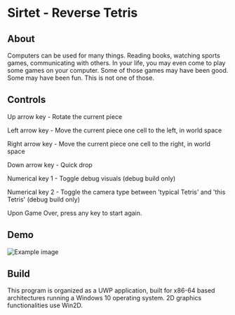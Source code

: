 # Sirtet - Reverse Tetris

## About

Computers can be used for many things. Reading books, watching sports games, communicating with others. In your life, you may even come to play some games on your computer. Some of those games may have been good. Some may have been fun. This is not one of those.

## Controls
Up arrow key - Rotate the current piece

Left arrow key - Move the current piece one cell to the left, in world space

Right arrow key - Move the current piece one cell to the right, in world space

Down arrow key - Quick drop

Numerical key 1 - Toggle debug visuals (debug build only)

Numerical key 2 - Toggle the camera type between 'typical Tetris' and 'this Tetris' (debug build only)

Upon Game Over, press any key to start again.

## Demo

![Example image](https://raw.githubusercontent.com/clandrew/sirtet/master/Demo.gif "Example image")

## Build
This program is organized as a UWP application, built for x86-64 based architectures running a Windows 10 operating system. 2D graphics functionalities use Win2D.

